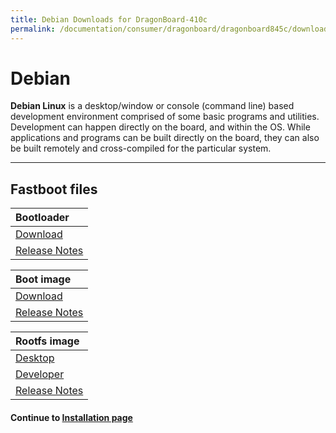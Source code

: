 ```yaml
---
title: Debian Downloads for DragonBoard-410c
permalink: /documentation/consumer/dragonboard/dragonboard845c/downloads/debian/
---
```

# Debian

**Debian Linux** is a desktop/window or console (command line) based development environment comprised of some basic programs and utilities. Development can happen directly on the board, and within the OS. While applications and programs can be built directly on the board, they can also be built remotely and cross-compiled for the particular system.

***

## Fastboot files

| Bootloader                                                                                                                             |
|:---------------------------------------------------------------------------------------------------------------------------------------|
| [Download](http://snapshots.linaro.org/96boards/dragonboard845c/linaro/rescue/latest/dragonboard-845c-bootloader-ufs-linux-*.zip)       |
| [Release Notes](http://snapshots.linaro.org/96boards/dragonboard845c/linaro/rescue/latest/)                                             |

| Boot image                                                                                                                             |
|:---------------------------------------------------------------------------------------------------------------------------------------|
| [Download](http://snapshots.linaro.org/96boards/dragonboard845c/linaro/debian/latest/boot-linaro-buster-dragonboard-845c-*.img.gz)      |
| [Release Notes](http://snapshots.linaro.org/96boards/dragonboard845c/linaro/debian/latest/)                                             |

| Rootfs image                                                                                                                           |
|:---------------------------------------------------------------------------------------------------------------------------------------|
| [Desktop](http://snapshots.linaro.org/96boards/dragonboard845c/linaro/debian/latest/linaro-*-alip-dragonboard-845c-*.img.gz)       |
| [Developer](http://snapshots.linaro.org/96boards/dragonboard845c/linaro/debian/latest/linaro-*-developer-dragonboard-845c-*.img.gz)|
| [Release Notes](http://snapshots.linaro.org/96boards/dragonboard845c/linaro/debian/latest/)                                             |

#### Continue to [Installation page](../installation/)
